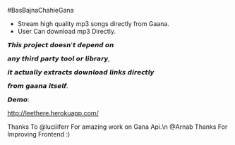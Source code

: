 #BasBajnaChahieGana

* Stream high quality mp3 songs directly from Gaana.
* User Can download mp3 Directly. 
   
𝙏𝙝𝙞𝙨 𝙥𝙧𝙤𝙟𝙚𝙘𝙩 𝙙𝙤𝙚𝙨𝙣'𝙩 𝙙𝙚𝙥𝙚𝙣𝙙 𝙤𝙣

𝙖𝙣𝙮 𝙩𝙝𝙞𝙧𝙙 𝙥𝙖𝙧𝙩𝙮 𝙩𝙤𝙤𝙡 𝙤𝙧 𝙡𝙞𝙗𝙧𝙖𝙧𝙮,

𝙞𝙩 𝙖𝙘𝙩𝙪𝙖𝙡𝙡𝙮 𝙚𝙭𝙩𝙧𝙖𝙘𝙩𝙨 𝙙𝙤𝙬𝙣𝙡𝙤𝙖𝙙 𝙡𝙞𝙣𝙠𝙨 𝙙𝙞𝙧𝙚𝙘𝙩𝙡𝙮 

𝙛𝙧𝙤𝙢 𝙜𝙖𝙖𝙣𝙖 𝙞𝙩𝙨𝙚𝙡𝙛.

𝘿𝙚𝙢𝙤:

http://leethere.herokuapp.com/



Thanks To @luciiiferr For amazing work on Gana Api.\n
@Arnab Thanks For Improving Frontend :) 
